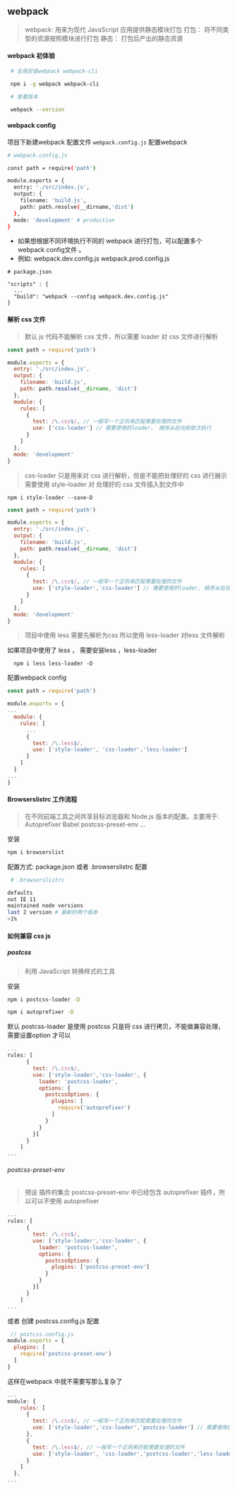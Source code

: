 ##  webpack

> webpack: 用来为现代 JavaScript 应用提供静态模块打包
> 打包： 将不同类型的资源按照模块进行打包 
> 静态： 打包后产出的静态资源

#### webpack 初体验


```bash
 # 全局安装webpack webpack-cli

 npm i -g webpack webpack-cli

 # 查看版本

 webpack --version
```

#### webpack config 

项目下新建webpack 配置文件 `webpack.config.js` 配置webpack 

``` bash
# webpack.config.js

const path = require('path')

module.exports = {
  entry: './src/index.js',
  output: {
    filename: 'build.js',
    path: path.resolve(__dirname,'dist')
  },
  mode: 'development' # production
}

```
 - 如果想根据不同环境执行不同的 webpack 进行打包，可以配置多个 webpack config文件 。 
 - 例如: webpack.dev.config.js webpack.prod.config.js

 ```
 # package.json
 
 "scripts" : {
   ...
   "build": "webpack --config webpack.dev.config.js"
 }
 ```

 #### 解析 css 文件
 > 默认 js 代码不能解析 css 文件，所以需要 loader 对 css 文件进行解析

``` js
const path = require('path')

module.exports = {
  entry: './src/index.js',
  output: {
    filename: 'build.js',
    path: path.resolve(__dirname, 'dist')
  },
  module: {
    rules: [
      {
        test: /\.css$/, // 一般写一个正则来匹配需要处理的文件
        use: ['css-loader'] // 需要使用的loader， 顺序从后向前依次执行
      }
    ]
  },
  mode: 'development'
}
```
> css-loader 只是用来对 css 进行解析，但是不能把处理好的 css 进行展示
> 需要使用 style-loader 对 处理好的 css 文件插入到文件中

```
npm i style-loader --save-D
```

``` js
const path = require('path')

module.exports = {
  entry: './src/index.js',
  output: {
    filename: 'build.js',
    path: path.resolve(__dirname, 'dist')
  },
  module: {
    rules: [
      {
        test: /\.css$/, // 一般写一个正则来匹配需要处理的文件
        use: ['style-loader','css-loader'] // 需要使用的loader, 顺序从右往左依次执行
      }
    ]
  },
  mode: 'development'
}
```
> 项目中使用 less 需要先解析为css 
> 所以使用 less-loader 对less 文件解析

 如果项目中使用了 less ， 需要安装less ，less-loader
```
  npm i less less-loader -D
```
配置webpack config

``` js
const path = require('path')

module.exports = {
...
  module: {
    rules: [
      ...
      {
        test: /\.less$/,
        use: ['style-loader', 'css-loader','less-loader']
      }
    ]
  }
...
}
```

#### Browserslistrc 工作流程
> 在不同前端工具之间共享目标浏览器和 Node.js 版本的配置。主要用于: Autoprefixer
Babel
postcss-preset-env
...


安装
``` bash
npm i browserslist
```


配置方式: package.json 或者 .browserslistrc 配置

``` bash
 # .browserslistrc

defaults
not IE 11
maintained node versions
last 2 version # 最新的两个版本
>1%   

```

#### 如何兼容 css js

##### postcss  
> 利用 JavaScript 转换样式的工具

安装 

```bash
npm i postcss-loader -D

npm i autoprefixer -D
```

默认 postcss-loader 是使用 postcss 只是将 css 进行拷贝，不能做兼容处理，需要设置option 才可以

```js
...
rules: [
      {
        test: /\.css$/,
        use: ['style-loader','css-loader', {
          loader: 'postcss-loader',
          options: {
            postcssOptions: {
              plugins: [
                require('autoprefixer')
              ]
            }
          }
        }]
      }
    ]
...
```

###### postcss-preset-env
> 预设 插件的集合
postcss-preset-env 中已经包含 autoprefixer 插件，所以可以不使用 autoprefixer

```js
...
rules: [
      {
        test: /\.css$/,
        use: ['style-loader','css-loader', {
          loader: 'postcss-loader',
          options: {
            postcssOptions: {
              plugins: ['postcss-preset-env']
            }
          }
        }]
      }
    ]
...
```

或者 创建 postcss.config.js 配置

```js
 // postcss.config.js
module.exports = {
  plugins: [
    require('postcss-preset-env')
  ]
}
```
这样在webpack 中就不需要写那么复杂了

```js
...
module: {
    rules: [
      {
        test: /\.css$/, // 一般写一个正则来匹配需要处理的文件
        use: ['style-loader','css-loader','postcss-loader'] // 需要使用的loader， 顺序从后向前依次执行
      },
      {
        test: /\.less$/, // 一般写一个正则来匹配需要处理的文件
        use: ['style-loader', 'css-loader','postcss-loader','less-loader'] // 需要使用的loader， 顺序从后向前依次执行
      }
    ]
  },
...
```
